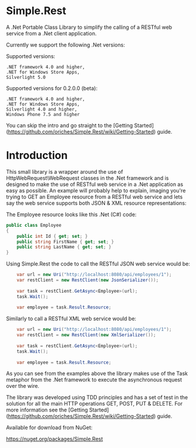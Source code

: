 Simple.Rest
===========

A .Net Portable Class Library to simplify the calling of a RESTful web service from a .Net client application.

Currently we support the following .Net versions:

Supported versions:

	.NET framework 4.0 and higher,
	.NET for Windows Store Apps,
	Silverlight 5.0

Supported versions for 0.2.0.0 (beta):

	.NET framework 4.0 and higher,
	.NET for Windows Store Apps,
	Silverlight 4.0 and higher,
	Windows Phone 7.5 and higher

 You can skip the intro and go straight to the [Getting Started] (https://github.com/oriches/Simple.Rest/wiki/Getting-Started) guide.

# Introduction

This small library is a wrapper around the use of HttpWebRequest\WebRequest classes in the .Net framework and is designed to make the use of RESTful web service in a .Net application as easy as possible. An example will probably help to explain, imaging you're trying to GET an Employee resource from a RESTful web service and lets say the web service supports both JSON & XML resource representations:

The Employee resource looks like this .Net (C#) code:
```C#
public class Employee
{
    public int Id { get; set; }
    public string FirstName { get; set; }
    public string LastName { get; set; }
}
```
Using Simple.Rest the code to call the RESTful JSON web service would be:
```C#
    var url = new Uri("http://localhost:8080/api/employees/1");
    var restClient = new RestClient(new JsonSerializer());
            
    var task = restClient.GetAsync<Employee>(url);
    task.Wait();
        
    var employee = task.Result.Resource;
```
Similarly to call a RESTful XML web service would be:
```C#
    var url = new Uri("http://localhost:8080/api/employees/1");
    var restClient = new RestClient(new XmlSerializer());
            
    var task = restClient.GetAsync<Employee>(url);
    task.Wait();
        
    var employee = task.Result.Resource;
```
As you can see from the examples above the library makes use of the Task<T> metaphor from the .Net framework to execute the asynchronous request over the wire.

The library was developed using TDD principles and has a set of test in the solution for all the main HTTP operations GET, POST, PUT & DELETE. For more information see the [Getting Started] (https://github.com/oriches/Simple.Rest/wiki/Getting-Started) guide.

Available for download from NuGet:

https://nuget.org/packages/Simple.Rest


